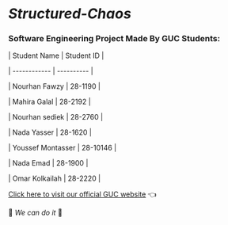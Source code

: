 # **_Structured-Chaos_**

### Software Engineering Project Made By GUC Students:

| Student Name      | Student ID |

| ------------      | ---------- |

| Nourhan Fawzy     | 28-1190    |

| Mahira Galal      | 28-2192    |

| Nourhan sediek    | 28-2760    |

| Nada Yasser       | 28-1620    |

| Youssef Montasser | 28-10146   |

| Nada Emad         | 28-1900    |

| Omar Kolkailah    | 28-2220    |

[Click here to visit our official GUC website](http://met.guc.edu.eg) :point_left:

:muscle: _We can do it_ :muscle:
